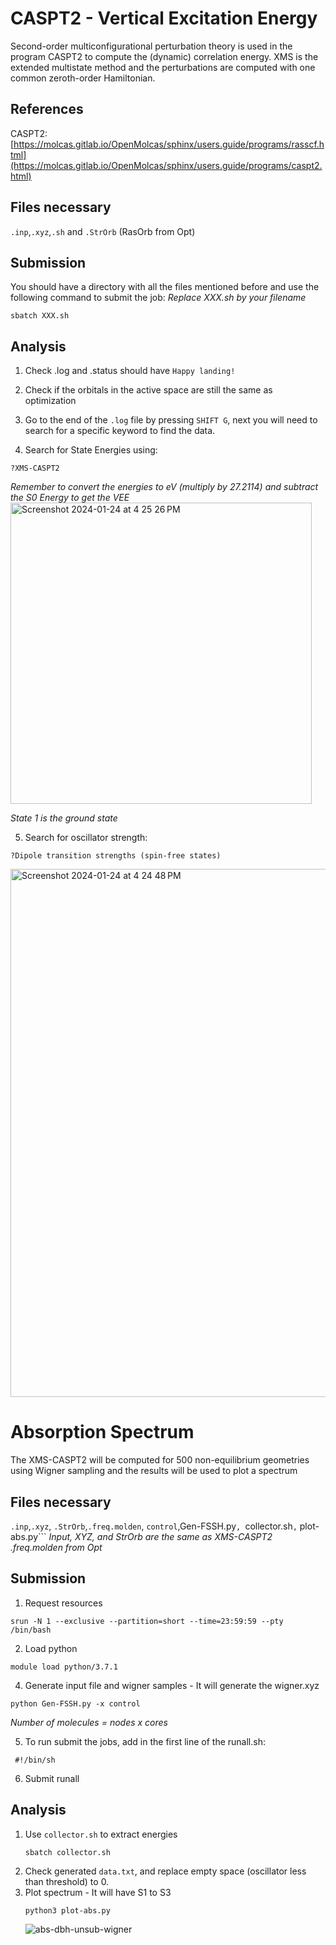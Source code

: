 # CASPT2 - Vertical Excitation Energy
Second-order multiconfigurational perturbation theory is used in the program CASPT2 to compute the (dynamic) correlation energy. XMS is the extended multistate method and the perturbations are computed with one common zeroth-order Hamiltonian.

## References
CASPT2: [https://molcas.gitlab.io/OpenMolcas/sphinx/users.guide/programs/rasscf.html](https://molcas.gitlab.io/OpenMolcas/sphinx/users.guide/programs/caspt2.html)


## Files necessary
```.inp```,```.xyz```,```.sh``` and ```.StrOrb``` (RasOrb from Opt)

## Submission
You should have a directory with all the files mentioned before and use the following command to submit the job:
_Replace XXX.sh by your filename_

```
sbatch XXX.sh
```


## Analysis
1. Check .log and .status should have ```Happy landing!```
   
2. Check if the orbitals in the active space are still the same as optimization

3. Go to the end of the ```.log``` file by pressing ```SHIFT G```, next you will need to search for a specific keyword to find the data.
   
4. Search for State Energies using:
```
?XMS-CASPT2
```
_Remember to convert the energies to eV (multiply by 27.2114) and subtract the S0 Energy to get the VEE_
<img width="482" alt="Screenshot 2024-01-24 at 4 25 26 PM" src="https://github.com/Kimpton22/Tutorials-And-Guides/assets/100699955/4ef7f35c-f38c-4266-93bf-44ca6eb8c8ba">

_State 1 is the ground state_

5. Search for oscillator strength:
```
?Dipole transition strengths (spin-free states)
```
<img width="845" alt="Screenshot 2024-01-24 at 4 24 48 PM" src="https://github.com/Kimpton22/Tutorials-And-Guides/assets/100699955/334899da-8121-497f-9255-b4e070b33164">


# Absorption Spectrum
The XMS-CASPT2 will be computed for 500 non-equilibrium geometries using Wigner sampling and the results will be used to plot a spectrum


## Files necessary
```.inp```,```.xyz```, ```.StrOrb```,```.freq.molden```, ```control```,Gen-FSSH.py```, ```collector.sh```,``` plot-abs.py```
_Input, XYZ, and StrOrb are the same as XMS-CASPT2_
_.freq.molden from Opt_

## Submission

1. Request resources
```
srun -N 1 --exclusive --partition=short --time=23:59:59 --pty /bin/bash
```
2. Load python
```
module load python/3.7.1
```

4. Generate input file and wigner samples - It will generate the wigner.xyz
```
python Gen-FSSH.py -x control
```
_Number of molecules = nodes x cores_

5. To run submit the jobs, add in the first line of the runall.sh:  
```
 #!/bin/sh
```
6. Submit runall

## Analysis
1. Use ```collector.sh``` to extract energies
   ```
   sbatch collector.sh
   ```
2. Check generated ```data.txt```, and replace empty space (oscillator less than threshold) to 0. 
3. Plot spectrum - It will have S1 to S3
   ```
   python3 plot-abs.py
    ```
   ![abs-dbh-unsub-wigner](https://github.com/Kimpton22/Tutorials-And-Guides/assets/100699955/7e43ce50-611b-4605-b50e-2b7b256924d5)

